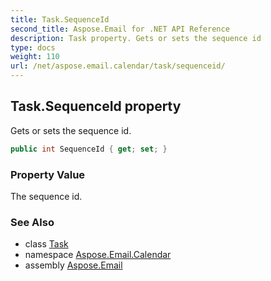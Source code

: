 ```yaml
---
title: Task.SequenceId
second_title: Aspose.Email for .NET API Reference
description: Task property. Gets or sets the sequence id
type: docs
weight: 110
url: /net/aspose.email.calendar/task/sequenceid/
---
```

## Task.SequenceId property

Gets or sets the sequence id.

```csharp
public int SequenceId { get; set; }
```

### Property Value

The sequence id.

### See Also

* class [Task](../)
* namespace [Aspose.Email.Calendar](../../task/)
* assembly [Aspose.Email](../../../)


